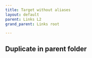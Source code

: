 ```yaml
---
title: Target without aliases
layout: default
parent: Links L2
grand_parent: Links root

---
```


## Duplicate in parent folder
